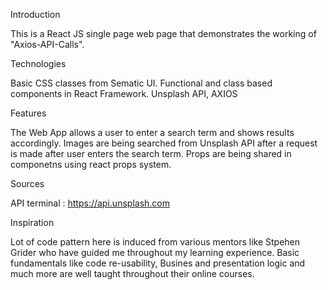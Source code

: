 Introduction

This is a React JS single page web page that demonstrates the working of "Axios-API-Calls".

Technologies

Basic CSS classes from Sematic UI. Functional and class based components in React Framework. Unsplash API, AXIOS

Features

The Web App allows a user to enter a search term and shows results accordingly.
Images are being searched from Unsplash API after a request is made after user enters the search term.
Props are being shared in componetns using react props system.

Sources

API terminal : https://api.unsplash.com

Inspiration

Lot of code pattern here is induced from various mentors like Stpehen Grider who have guided me throughout my learning experience. Basic fundamentals like code re-usability, Busines and presentation logic and much more are well taught throughout their online courses.
